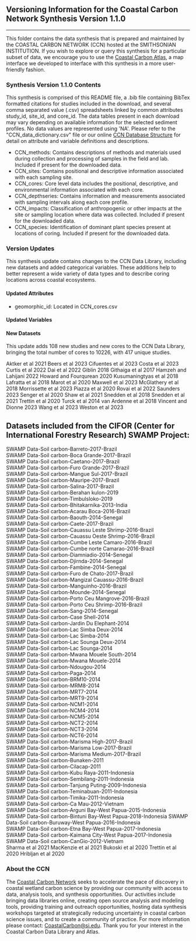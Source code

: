 ## Versioning Information for the Coastal Carbon Network Synthesis Version 1.1.0 

***

This folder contains the data synthesis that is prepared and maintained by the COASTAL CARBON NETWORK (CCN) hosted at the SMITHSONIAN INSTITUTION. If you wish to explore or query this synthesis for a particular subset of data, we encourage you to use the [Coastal Carbon Atlas](https://shiny.si.edu/coastal_carbon_atlas/), a map interface we developed to interface with this synthesis in a more user-friendly fashion.

### Synthesis Version 1.1.0 Contents

This synthesis is comprised of this README file, a .bib file containing BibTex formatted citations for studies included in the download, and several comma separated value (.csv) spreadsheets linked by common attributes study_id, site_id, and core_id. The data tables present in each download may vary depending on available information for the selected sediment profiles. No data values are represented using 'NA'. Please refer to the "CCN_data_dictionary.csv" file or our online [CCN Database Structure](https://smithsonian.github.io/CCN-Community-Resources/soil_carbon_guidance.html) for detail on attribute and variable definitions and descriptions. 

- CCN_methods: Contains descriptions of methods and materials used during collection and processing of samples in the field and lab. Included if present for the downloaded data.
- CCN_sites: Contains positional and descriptive information associated with each sampling site.
- CCN_cores: Core level data includes the positional, descriptive, and environmental information associated with each core.
- CCN_depthseries: Contains information and measurements associated with sampling intervals along each core profile.
- CCN_impacts: Classification of anthropogenic or other impacts at the site or sampling location where data was collected. Included if present for the downloaded data.
- CCN_species: Identification of dominant plant species present at locations of coring. Included if present for the downloaded data.

### Version Updates

This synthesis update contains changes to the CCN Data Library, including new datasets and added categorical variables. These additions help to better represent a wide variety of data types and to describe coring locations across coastal ecosystems. 


#### Updated Attributes 

- geomorphic_id: Located in CCN_cores.csv


#### Updated Variables


#### New Datasets

This update adds 108 new studies and  new cores to the CCN Data Library, bringing the total number of cores to 10226, with 417 unique studies. 

Aktker et al 2021
Beers et al 2023
Cifuentes et al 2023
Costa et al 2023
Curtis et al 2022
Dai et al 2022
Giblin 2018
Githaiga et al 2017 
Hamzeh and Lahijani 2022
Howard and Fourqurean 2020
Kusumaningtyas et al 2018
Lafratta et al 2018
Marot et al 2020
Maxwell et al 2023
McGlathery et al 2018
Morrissette et al 2023
Piazza et al 2020
Rovai et al 2022
Saunders 2023
Senger et al 2020
Shaw et al 2021
Snedden et al 2018
Snedden et al 2021
Trettin et al 2020
Turck et al 2014
van Ardenne et al 2018
Vincent and Dionne 2023
Wang et al 2023 
Weston et al 2023 

## Datasets included from the CIFOR (Center for International Forestry Research) SWAMP Project:
SWAMP Data-Soil carbon-Barreto-2017-Brazil                  
SWAMP Data-Soil carbon-Boca Grande-2017-Brazil              
SWAMP Data-Soil carbon-Caetano-2017-Brazil                   
SWAMP Data-Soil carbon-Furo Grande-2017-Brazil              
SWAMP Data-Soil carbon-Mangue Sul-2017-Brazil               
SWAMP Data-Soil carbon-Mauripe-2017-Brazil                  
SWAMP Data-Soil carbon-Salina-2017-Brazil                    
SWAMP Data-Soil carbon-Berahan kulon-2019                    
SWAMP Data-Soil carbon-Timbulsloko-2019                     
SWAMP Data-Soil carbon-Bhitakarnika-2013-India              
SWAMP Data-Soil carbon-Acarau Boca-2016-Brazil              
SWAMP Data-Soil carbon-Baouth-2014-Senegal                   
SWAMP Data-Soil carbon-Caete-2017-Brazil                    
SWAMP Data-Soil carbon-Cauassu Leste Shrimp-2016-Brazil     
SWAMP Data-Soil carbon-Cauassu Oeste Shrimp-2016-Brazil      
SWAMP Data-Soil carbon-Cumbe Leste Camaro-2016-Brazil        
SWAMP Data-Soil carbon-Cumbe norte Camarao-2016-Brazil      
SWAMP Data-Soil carbon-Diamniadio-2014-Senegal              
SWAMP Data-Soil carbon-Djirnda-2014-Senegal                  
SWAMP Data-Soil carbon-Fambine-2014-Senegal                  
SWAMP Data-Soil carbon-Furo de Chato-2017-Brazil            
SWAMP Data-Soil carbon-Mangizal Cauassu-2016-Brazil          
SWAMP Data-Soil carbon-Manguinho-2016-Brazil                 
SWAMP Data-Soil carbon-Mounde-2014-Senegal                   
SWAMP Data-Soil carbon-Porto Ceu Mangrove-2016-Brazil       
SWAMP Data-Soil carbon-Porto Ceu Shrimp-2016-Brazil         
SWAMP Data-Soil carbon-Sang-2014-Senegal                    
SWAMP Data-Soil carbon-Case Shell-2014                       
SWAMP Data-Soil carbon-Jardin Du Elephant-2014              
SWAMP Data-Soil carbon-Lac Simba Deux-2014                  
SWAMP Data-Soil carbon-Lac Simba-2014                       
SWAMP Data-Soil carbon-Lac Sounga Deux-2014                
SWAMP Data-Soil carbon-Lac Sounga-2014                
SWAMP Data-Soil carbon-Mwana Mouele South-2014               
SWAMP Data-Soil carbon-Mwana Mouele-2014                     
SWAMP Data-Soil carbon-Ndougou-2014                          
SWAMP Data-Soil carbon-Paga-2014                             
SWAMP Data-Soil carbon-BRM10-2014                            
SWAMP Data-Soil carbon-MRM8-2014                             
SWAMP Data-Soil carbon-MRT7-2014                             
SWAMP Data-Soil carbon-MRT9-2014                             
SWAMP Data-Soil carbon-NCM1-2014                             
SWAMP Data-Soil carbon-NCM4-2014                             
SWAMP Data-Soil carbon-NCM5-2014                             
SWAMP Data-Soil carbon-NCT2-2014                             
SWAMP Data-Soil carbon-NCT3-2014                             
SWAMP Data-Soil carbon-NCT6-2014                             
SWAMP Data-Soil carbon-Marisma High-2017-Brazil            
SWAMP Data-Soil carbon-Marisma Low-2017-Brazil            
SWAMP Data-Soil carbon-Marisma Medium-2017-Brazil          
SWAMP Data-Soil carbon-Bunaken-2011                          
SWAMP Data-Soil carbon-Cilacap-2011                         
SWAMP Data-Soil carbon-Kubu Raya-2011-Indonesia             
SWAMP Data-Soil carbon-Sembilang-2011-Indonesia             
SWAMP Data-Soil carbon-Tanjung Puting-2009-Indonesia      
SWAMP Data-Soil carbon-Teminabuan-2011-Indonesia             
SWAMP Data-Soil carbon-Timika-2011-Indonesia                 
SWAMP Data-Soil carbon-Ca Mau-2012-Vietnam                  
SWAMP Data-Soil carbon-Arguni Bay-West Papua-2015-Indonesia  
SWAMP Data-Soil carbon-Bintuni Bay-West Papua-2018-Indonesia 
SWAMP Data-Soil carbon-Buruway-West Papua-2016-Indonesia    
SWAMP Data-Soil carbon-Etna Bay-West Papua-2017-Indonesia    
SWAMP Data-Soil carbon-Kaimana City-West Papua-2017-Indonesia
SWAMP Data-Soil carbon-CanGio-2012-Vietnam   
Sharma et al 2021
MacKenzie et al 2021
Bukoski et al 2020
Trettin et al 2020
Hribljan et al 2020


### About the CCN

The [Coastal Carbon Network](https://serc.si.edu/coastalcarbon) seeks to accelerate the pace of discovery in coastal wetland carbon science by providing our community with access to data, analysis tools, and synthesis opportunities. Our activities include bringing data libraries online, creating open source analysis and modeling tools, providing training and outreach opportunities, hosting data synthesis workshops targeted at strategically reducing uncertainty in coastal carbon science issues, and to create a community of practice. For more information please contact: CoastalCarbon@si.edu. Thank you for your interest in the Coastal Carbon Data Library and Atlas.
